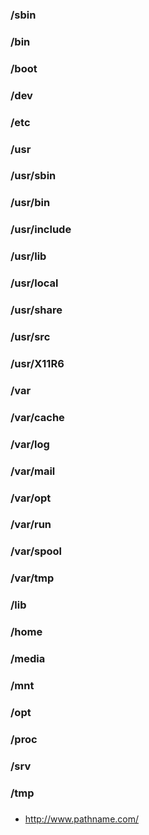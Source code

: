 ### /sbin
### /bin
### /boot
### /dev
### /etc
### /usr
### /usr/sbin
### /usr/bin
### /usr/include
### /usr/lib
### /usr/local
### /usr/share
### /usr/src
### /usr/X11R6
### /var
### /var/cache
### /var/log
### /var/mail
### /var/opt
### /var/run
### /var/spool
### /var/tmp
### /lib
### /home
### /media
### /mnt
### /opt
### /proc
### /srv
### /tmp
### 
### 

- http://www.pathname.com/







